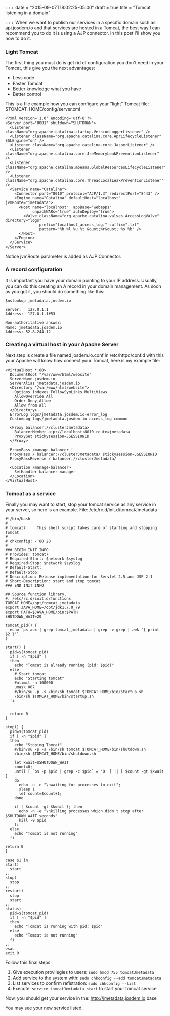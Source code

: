 +++
date = "2015-09-07T18:02:25-05:00"
draft = true
title = "Tomcat listening in a domain"

+++
When we want to publish our services in a specific domain such as api.josdem.io and that services are hosted in a Tomcat, the best way I can recommend you to do it is using a AJP connector. In this post I'll show you how to do it.

### Light Tomcat
The first thing you must do is get rid of configuration you don't need in your Tomcat, this give you the next advantages:

* Less code
* Faster Tomcat
* Better knowledge what you have
* Better control

This is a file example how  you can configure your "light" Tomcat
file: $TOMCAT_HOME/config/server.xml

```
<?xml version='1.0' encoding='utf-8'?>
<Server port="8001" shutdown="SHUTDOWN">
  <Listener className="org.apache.catalina.startup.VersionLoggerListener" />
  <Listener className="org.apache.catalina.core.AprLifecycleListener" SSLEngine="on" />
  <Listener className="org.apache.catalina.core.JasperListener" />
  <Listener className="org.apache.catalina.core.JreMemoryLeakPreventionListener" />
  <Listener className="org.apache.catalina.mbeans.GlobalResourcesLifecycleListener" />
  <Listener className="org.apache.catalina.core.ThreadLocalLeakPreventionListener" />
  <Service name="Catalina">
    <Connector port="8010" protocol="AJP/1.3" redirectPort="8443" />
    <Engine name="Catalina" defaultHost="localhost" jvmRoute="jmetadata">
      <Host name="localhost"  appBase="webapps"
            unpackWARs="true" autoDeploy="true">
        <Valve className="org.apache.catalina.valves.AccessLogValve" directory="logs"
               prefix="localhost_access_log." suffix=".txt"
               pattern="%h %l %u %t &quot;%r&quot; %s %b" />
      </Host>
    </Engine>
  </Service>
</Server>
```

Notice jvmRoute parameter is added as AJP Connector.

### A record configuration
It is important you have your domain pointing to your IP address. Usually, you can do this creating an A record in your domain management. As soon as you got it, you should do something like this:

```
$nslookup jmetadata.josdem.io

Server:   127.0.1.1
Address:  127.0.1.1#53

Non-authoritative answer:
Name: jmetadata.josdem.io
Address: 52.8.244.12
```

### Creating a virtual host in your Apache Server
Next step is create a file named josdem.io.conf in /etc/httpd/conf.d with this your Apache will know how connect your Tomcat, here is my example file:

```
<VirtualHost *:80>
  DocumentRoot "/var/www/html/website"
  ServerName josdem.io
  ServerAlias jmetadata.josdem.io
  <Directory "/var/www/html/website">
    Options Indexes FollowSymLinks MultiViews
    AllowOverride All
    Order Deny,Allow
    Allow from all
  </Directory>
  ErrorLog logs/jmetadata.josdem.io-error_log
  CustomLog logs/jmetadata.josdem.io-access_log common

  <Proxy balancer://clusterJmetadata>
    BalancerMember ajp://localhost:8010 route=jmetadata
    ProxySet stickysession=JSESSIONID
  </Proxy>

  ProxyPass /manage-balancer !
  ProxyPass / balancer://clusterJmetadata/ stickysession=JSESSIONID
  ProxyPassReverse / balancer://clusterJmetadata/

  <Location /manage-balancer>
    SetHandler balancer-manager
  </Location>
</VirtualHost>
```

### Tomcat as a service
Finally you may want to start, stop your tomcat service as any service in your server, so here is an example.
File: /etc/rc.d/init.d/tomcatJmetadata

```
#!/bin/bash
#
# tomcat7     This shell script takes care of starting and stopping Tomcat
#
# chkconfig: - 80 20
#
### BEGIN INIT INFO
# Provides: tomcat7
# Required-Start: $network $syslog
# Required-Stop: $network $syslog
# Default-Start:
# Default-Stop:
# Description: Release implementation for Servlet 2.5 and JSP 2.1
# Short-Description: start and stop tomcat
### END INIT INFO

## Source function library.
#. /etc/rc.d/init.d/functions
TOMCAT_HOME=/opt/tomcat_jmetadata
export JAVA_HOME=/opt/jdk1.7.0_79
export PATH=$JAVA_HOME/bin:$PATH
SHUTDOWN_WAIT=20

tomcat_pid() {
  echo `ps aux | grep tomcat_jmetadata | grep -v grep | awk '{ print $2 }'`
}

start() {
  pid=$(tomcat_pid)
  if [ -n "$pid" ]
  then
    echo "Tomcat is already running (pid: $pid)"
  else
    # Start tomcat
    echo "Starting tomcat"
    #ulimit -n 100000
    umask 007
    #/bin/su -p -s /bin/sh tomcat $TOMCAT_HOME/bin/startup.sh
    /bin/sh $TOMCAT_HOME/bin/startup.sh
  fi


  return 0
}

stop() {
  pid=$(tomcat_pid)
  if [ -n "$pid" ]
  then
    echo "Stoping Tomcat"
    #/bin/su -p -s /bin/sh tomcat $TOMCAT_HOME/bin/shutdown.sh
    /bin/sh $TOMCAT_HOME/bin/shutdown.sh

    let kwait=$SHUTDOWN_WAIT
    count=0;
    until [ `ps -p $pid | grep -c $pid` = '0' ] || [ $count -gt $kwait ]
    do
      echo -n -e "\nwaiting for processes to exit";
      sleep 1
      let count=$count+1;
    done

    if [ $count -gt $kwait ]; then
      echo -n -e "\nkilling processes which didn't stop after $SHUTDOWN_WAIT seconds"
      kill -9 $pid
    fi
  else
    echo "Tomcat is not running"
  fi

return 0
}

case $1 in
start)
  start
;;
stop)
  stop
;;
restart)
  stop
  start
;;
status)
  pid=$(tomcat_pid)
  if [ -n "$pid" ]
  then
    echo "Tomcat is running with pid: $pid"
  else
    echo "Tomcat is not running"
  fi
;;
esac
exit 0
```

Follow this final steps:

1. Give execution provilegies to users: `sudo hmod 755 tomcatJmetadata`
2. Add service to the system with: `sudo chkconfig --add tomcatJmetadata`
3. List services to confirm refistration: `sudo chkconfig --list`
4. Execute: `service tomcatJemtadata start` to start your tomcat service

Now, you should get your service in the: http://jmetadata.josdem.io base

You may see your new service listed.

